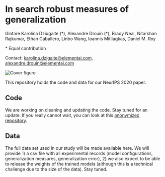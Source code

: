 # In search robust measures of generalization

Gintare Karolina Dziugaite (\*), Alexandre Drouin (\*), Brady Neal, Nitarshan Rajkumar, Ethan Caballero, Linbo Wang, Ioannis Mitliagkas, Daniel M. Roy

\* Equal contribution

Contact: karolina.dzigaite@elementai.com, alexandre.drouin@elementai.com

![Cover figure](https://github.com/nitarshan/robust-generalization-measures/raw/master/paper_graphic.png)

This repository holds the code and data for our NeurIPS 2020 paper.

## Code

We are working on cleaning and updating the code. Stay tuned for an update. If you really cannot wait, you can look at this [anonymized repository](https://github.com/nitarshan/banana-smoothie-recipe-1776).


## Data

The full data set used in our study will be made available here. We will provide 1) a csv file with all experimental records (model configurations, generalization measures, generalization error), 2) we also expect to be able to release the weights of the trained models (although this is a technical challenge due to the size of the data). Stay tuned.
